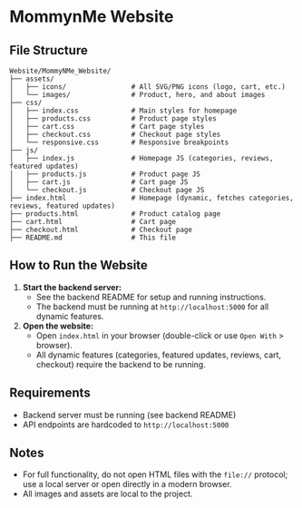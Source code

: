 # MommynMe Website

## File Structure
```
Website/MommyNMe_Website/
├── assets/
│   ├── icons/                # All SVG/PNG icons (logo, cart, etc.)
│   └── images/               # Product, hero, and about images
├── css/
│   ├── index.css             # Main styles for homepage
│   ├── products.css          # Product page styles
│   ├── cart.css              # Cart page styles
│   ├── checkout.css          # Checkout page styles
│   └── responsive.css        # Responsive breakpoints
├── js/
│   ├── index.js              # Homepage JS (categories, reviews, featured updates)
│   ├── products.js           # Product page JS
│   ├── cart.js               # Cart page JS
│   └── checkout.js           # Checkout page JS
├── index.html                # Homepage (dynamic, fetches categories, reviews, featured updates)
├── products.html             # Product catalog page
├── cart.html                 # Cart page
├── checkout.html             # Checkout page
├── README.md                 # This file
```

## How to Run the Website
1. **Start the backend server:**
   - See the backend README for setup and running instructions.
   - The backend must be running at `http://localhost:5000` for all dynamic features.
2. **Open the website:**
   - Open `index.html` in your browser (double-click or use `Open With` > browser).
   - All dynamic features (categories, featured updates, reviews, cart, checkout) require the backend to be running.

## Requirements
- Backend server must be running (see backend README)
- API endpoints are hardcoded to `http://localhost:5000`

## Notes
- For full functionality, do not open HTML files with the `file://` protocol; use a local server or open directly in a modern browser.
- All images and assets are local to the project. 